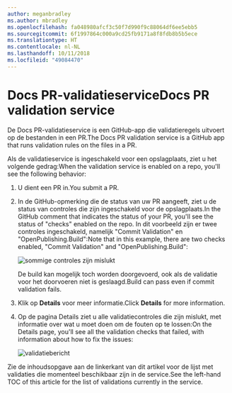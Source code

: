 ```yaml
---
author: meganbradley
ms.author: mbradley
ms.openlocfilehash: fa048980afcf3c50f7d990f9c88064df6ee5ebb5
ms.sourcegitcommit: 6f1997864c000a9cd25fb9171a8f8fdb8b5b5ece
ms.translationtype: HT
ms.contentlocale: nl-NL
ms.lasthandoff: 10/11/2018
ms.locfileid: "49084470"
---
```

# <a name="docs-pr-validation-service"></a><span data-ttu-id="8ac8b-101">Docs PR-validatieservice</span><span class="sxs-lookup"><span data-stu-id="8ac8b-101">Docs PR validation service</span></span>

<span data-ttu-id="8ac8b-102">De Docs PR-validatieservice is een GitHub-app die validatieregels uitvoert op de bestanden in een PR.</span><span class="sxs-lookup"><span data-stu-id="8ac8b-102">The Docs PR validation service is a GitHub app that runs validation rules on the files in a PR.</span></span>

<span data-ttu-id="8ac8b-103">Als de validatieservice is ingeschakeld voor een opslagplaats, ziet u het volgende gedrag:</span><span class="sxs-lookup"><span data-stu-id="8ac8b-103">When the validation service is enabled on a repo, you'll see the following behavior:</span></span>

1. <span data-ttu-id="8ac8b-104">U dient een PR in.</span><span class="sxs-lookup"><span data-stu-id="8ac8b-104">You submit a PR.</span></span>
1. <span data-ttu-id="8ac8b-105">In de GitHub-opmerking die de status van uw PR aangeeft, ziet u de status van controles die zijn ingeschakeld voor de opslagplaats.</span><span class="sxs-lookup"><span data-stu-id="8ac8b-105">In the GitHub comment that indicates the status of your PR, you'll see the status of "checks" enabled on the repo.</span></span> <span data-ttu-id="8ac8b-106">In dit voorbeeld zijn er twee controles ingeschakeld, namelijk "Commit Validation" en "OpenPublishing.Build":</span><span class="sxs-lookup"><span data-stu-id="8ac8b-106">Note that in this example, there are two checks enabled, "Commit Validation" and "OpenPublishing.Build":</span></span>

   ![sommige controles zijn mislukt](media/validation-failed.png)

   <span data-ttu-id="8ac8b-108">De build kan mogelijk toch worden doorgevoerd, ook als de validatie voor het doorvoeren niet is geslaagd.</span><span class="sxs-lookup"><span data-stu-id="8ac8b-108">Build can pass even if commit validation fails.</span></span>

1. <span data-ttu-id="8ac8b-109">Klik op **Details** voor meer informatie.</span><span class="sxs-lookup"><span data-stu-id="8ac8b-109">Click **Details** for more information.</span></span>
1. <span data-ttu-id="8ac8b-110">Op de pagina Details ziet u alle validatiecontroles die zijn mislukt, met informatie over wat u moet doen om de fouten op te lossen:</span><span class="sxs-lookup"><span data-stu-id="8ac8b-110">On the Details page, you'll see all the validation checks that failed, with information about how to fix the issues:</span></span>

   ![validatiebericht](media/validation-details.png)

<span data-ttu-id="8ac8b-112">Zie de inhoudsopgave aan de linkerkant van dit artikel voor de lijst met validaties die momenteel beschikbaar zijn in de service.</span><span class="sxs-lookup"><span data-stu-id="8ac8b-112">See the left-hand TOC of this article for the list of validations currently in the service.</span></span>